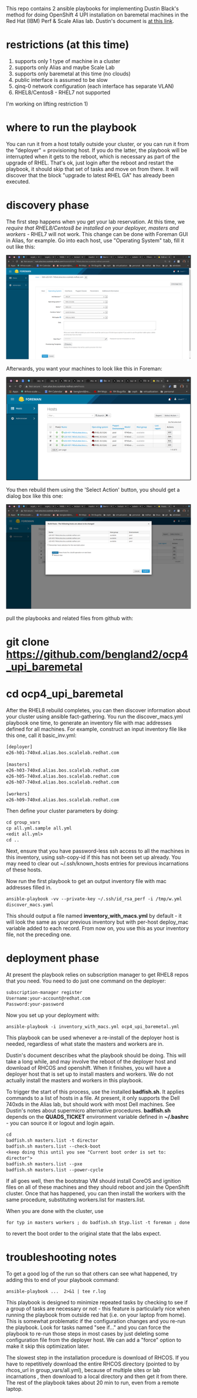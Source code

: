 This repo contains 2 ansible playbooks for implementing Dustin Black's method for doing OpenShift 4 UPI installation 
on baremetal machines in the Red Hat (IBM) Perf & Scale Alias lab.   Dustin's document is [at this link](https://docs.google.com/document/d/1hl2qVWyRjqhKT3ZR5Q2xn9Ip1DLShanxQcnp11Zf1tw/edit?ts=5e5462d2#heading=h.f51z993ev25
).

# restrictions (at this time)

1) supports only 1 type of machine in a cluster
2) supports only Alias and maybe Scale Lab
3) supports only baremetal at this time (no clouds)
4) public interface is assumed to be slow
5) qinq-0 network configuration (each interface has separate VLAN)
6) RHEL8/Centos8 - RHEL7 not supported

I'm working on lifting restriction 1)

# where to run the playbook

You can run it from a host totally outside your cluster, or you can run it from the "deployer" = provisioning host.  If you do the latter, the playbook will be interrupted when it gets to the reboot, which is necessary as part of the upgrade of RHEL.   That's ok, just login after the reboot and restart the playbook, it should skip that set of tasks and move on from there.  It will discover that the block "upgrade to latest RHEL GA" has already been executed.

# discovery phase

The first step happens when you get your lab reservation.  At this time, 
we *require that RHEL8/Centos8 be installed on your deployer, masters and workers* - RHEL7 will not work.  This change can be done with Foreman GUI in Alias, for example.   Go into each host, use "Operating System" tab, fill it out like this:

![Host Edit Dialog](host-edit.png)

Afterwards, you want your machines to look like this in Foreman:

![RHEL8 Selected](rhel8.png)

You then rebuild them using the 'Select Action' button, you should get a dialog box like this one:

![Deploy Dialog](deploy.png)

pull the playbooks and related files from github with:

# git clone https://github.com/bengland2/ocp4_upi_baremetal
# cd ocp4_upi_baremetal

After the RHEL8 rebuild completes, you can then discover information about your cluster using ansible fact-gathering.  You run the discover_macs.yml playbook one time, to generate an inventory file with mac addresses defined for all machines.   For example, construct an input inventory file like this one, call it basic_inv.yml:

```
[deployer]
e26-h01-740xd.alias.bos.scalelab.redhat.com

[masters]
e26-h03-740xd.alias.bos.scalelab.redhat.com
e26-h05-740xd.alias.bos.scalelab.redhat.com
e26-h07-740xd.alias.bos.scalelab.redhat.com

[workers]
e26-h09-740xd.alias.bos.scalelab.redhat.com
```

Then define your cluster parameters by doing:

```
cd group_vars
cp all.yml.sample all.yml
<edit all.yml>
cd ..
```

Next, ensure that you have password-less ssh access to all the machines in this inventory, using ssh-copy-id if this has not been set up already.  You may need to clear out ~/.ssh/known_hosts entries for previous incarnations of these hosts.

Now run the first playbook to get an output inventory file with mac addresses filled in.

```
ansible-playbook -vv --private-key ~/.ssh/id_rsa_perf -i /tmp/w.yml discover_macs.yaml
```

This should output a file named **inventory_with_macs.yml** by default - it will look the same as your previous inventory but with per-host deploy_mac variable added to each record.   From now on, you use this as your inventory file, not the preceding one.

# deployment phase

At present the playbook relies on subscription manager to get RHEL8 repos that you need.   You need to do just one command on the deployer:

```
subscription-manager register
Username:your-account@redhat.com
Password:your-password
```

Now you set up your deployment with:

```
ansible-playbook -i inventory_with_macs.yml ocp4_upi_baremetal.yml
```

This playbook can be used whenever a re-install of the deployer host is needed, regardless of what state the masters and workers are in.

Dustin's document describes what the playbook should be doing.  This will take a long while, and may involve the reboot of the deployer host and download of RHCOS and openshift.   When it finishes, you will have a deployer host that is set up to install masters and workers.   We do not actually install the masters and workers in this playbook.   

To trigger the start of this process, use the installed **badfish.sh**.  It applies commands to a list of hosts in a file.  At present, it only supports the Dell 740xds in the Alias lab, but should work with most Dell machines.    See Dustin's notes about supermicro alternative procedures.   **badfish.sh** depends on the **QUADS_TICKET** environment variable defined in **~/.bashrc**  - you can source it or logout and login again.

```
cd
badfish.sh masters.list -t director
badfish.sh masters.list --check-boot
<keep doing this until you see "Current boot order is set to: director">
badfish.sh masters.list --pxe
badfish.sh masters.list --power-cycle
```

If all goes well, then the bootstrap VM should install CoreOS and ignition files on all of these machines and they should reboot and join the OpenShift cluster.  Once that has happened, you can then install the workers with the same procedure, substituting workers.list for masters.list.

When you are done with the cluster, use

```
for typ in masters workers ; do badfish.sh $typ.list -t foreman ; done
```

to revert the boot order to the original state that the labs expect.


# troubleshooting notes

To get a good log of the run so that others can see what happened, try adding this to end of your playbook command:

```
ansible-playbook ...  2>&1 | tee r.log
```

This playbook is designed to minimize repeated tasks by checking to see if a group of tasks are necessary or not - this feature is particularly nice when running the playbook from outside red hat (i.e. on your laptop from home).   This is somewhat problematic if the configuration changes and you re-run the playbook.   Look for tasks named "see if…"  and you can force the playbook to re-run those steps in most cases by just deleting some configuration file from the deployer host.  We can add a "force" option to make it skip this optimization later.

The slowest step in the installation procedure is download of RHCOS.  If you have to repetitively download the entire RHCOS directory (pointed to by rhcos_url in group_vars/all.yml), because of multiple sites or lab incarnations , then download to a local directory and then get it from there.   The rest of the playbook takes about 20 min to run, even from a remote laptop.


